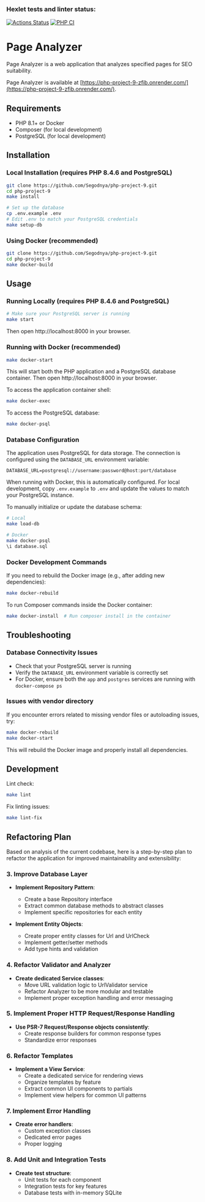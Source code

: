 ### Hexlet tests and linter status:
[![Actions Status](https://github.com/Segodnya/php-project-9/actions/workflows/hexlet-check.yml/badge.svg)](https://github.com/Segodnya/php-project-9/actions)
[![PHP CI](https://github.com/Segodnya/php-project-9/actions/workflows/php-ci.yml/badge.svg)](https://github.com/Segodnya/php-project-9/actions/workflows/php-ci.yml)

# Page Analyzer

Page Analyzer is a web application that analyzes specified pages for SEO suitability.

Page Analyzer is available at [https://php-project-9-zfib.onrender.com/](https://php-project-9-zfib.onrender.com/).

## Requirements

* PHP 8.1+ or Docker
* Composer (for local development)
* PostgreSQL (for local development)

## Installation

### Local Installation (requires PHP 8.4.6 and PostgreSQL)

```bash
git clone https://github.com/Segodnya/php-project-9.git
cd php-project-9
make install

# Set up the database
cp .env.example .env
# Edit .env to match your PostgreSQL credentials
make setup-db
```

### Using Docker (recommended)

```bash
git clone https://github.com/Segodnya/php-project-9.git
cd php-project-9
make docker-build
```

## Usage

### Running Locally (requires PHP 8.4.6 and PostgreSQL)

```bash
# Make sure your PostgreSQL server is running
make start
```

Then open http://localhost:8000 in your browser.

### Running with Docker (recommended)

```bash
make docker-start
```

This will start both the PHP application and a PostgreSQL database container.
Then open http://localhost:8000 in your browser.

To access the application container shell:

```bash
make docker-exec
```

To access the PostgreSQL database:

```bash
make docker-psql
```

### Database Configuration

The application uses PostgreSQL for data storage. The connection is configured using the `DATABASE_URL` environment variable:

```
DATABASE_URL=postgresql://username:password@host:port/database
```

When running with Docker, this is automatically configured. For local development, copy `.env.example` to `.env` and update the values to match your PostgreSQL instance.

To manually initialize or update the database schema:

```bash
# Local
make load-db

# Docker
make docker-psql
\i database.sql
```

### Docker Development Commands

If you need to rebuild the Docker image (e.g., after adding new dependencies):

```bash
make docker-rebuild
```

To run Composer commands inside the Docker container:

```bash
make docker-install  # Run composer install in the container
```

## Troubleshooting

### Database Connectivity Issues

- Check that your PostgreSQL server is running
- Verify the `DATABASE_URL` environment variable is correctly set
- For Docker, ensure both the `app` and `postgres` services are running with `docker-compose ps`

### Issues with vendor directory

If you encounter errors related to missing vendor files or autoloading issues, try:

```bash
make docker-rebuild
make docker-start
```

This will rebuild the Docker image and properly install all dependencies.

## Development

Lint check:

```bash
make lint
```

Fix linting issues:

```bash
make lint-fix
```

## Refactoring Plan

Based on analysis of the current codebase, here is a step-by-step plan to refactor the application for improved maintainability and extensibility:

### 3. Improve Database Layer

- **Implement Repository Pattern**:
  - Create a base Repository interface
  - Extract common database methods to abstract classes
  - Implement specific repositories for each entity

- **Implement Entity Objects**:
  - Create proper entity classes for Url and UrlCheck
  - Implement getter/setter methods
  - Add type hints and validation

### 4. Refactor Validator and Analyzer

- **Create dedicated Service classes**:
  - Move URL validation logic to UrlValidator service
  - Refactor Analyzer to be more modular and testable
  - Implement proper exception handling and error messaging

### 5. Implement Proper HTTP Request/Response Handling

- **Use PSR-7 Request/Response objects consistently**:
  - Create response builders for common response types
  - Standardize error responses

### 6. Refactor Templates

- **Implement a View Service**:
  - Create a dedicated service for rendering views
  - Organize templates by feature
  - Extract common UI components to partials
  - Implement view helpers for common UI patterns

### 7. Implement Error Handling

- **Create error handlers**:
  - Custom exception classes
  - Dedicated error pages
  - Proper logging

### 8. Add Unit and Integration Tests

- **Create test structure**:
  - Unit tests for each component
  - Integration tests for key features
  - Database tests with in-memory SQLite
